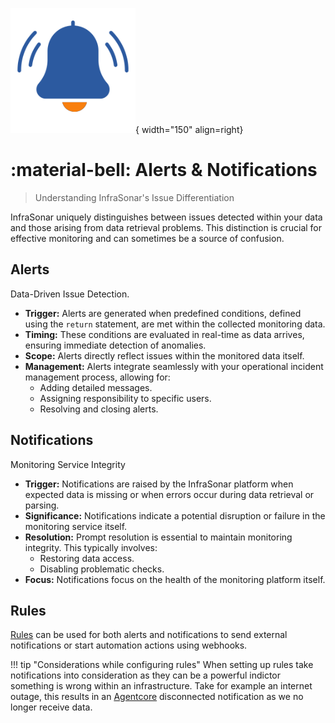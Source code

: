 ![Alerts](../images/concept_alert.png){ width="150" align=right}

# :material-bell: Alerts & Notifications

> Understanding InfraSonar's Issue Differentiation

InfraSonar uniquely distinguishes between issues detected within your data and those arising from data retrieval problems. This distinction is crucial for effective monitoring and can sometimes be a source of confusion.

## Alerts

Data-Driven Issue Detection.

* **Trigger:** Alerts are generated when predefined conditions, defined using the `return` statement, are met within the collected monitoring data.
* **Timing:** These conditions are evaluated in real-time as data arrives, ensuring immediate detection of anomalies.
* **Scope:** Alerts directly reflect issues within the monitored data itself.
* **Management:** Alerts integrate seamlessly with your operational incident management process, allowing for:
    * Adding detailed messages.
    * Assigning responsibility to specific users.
    * Resolving and closing alerts.

## Notifications

Monitoring Service Integrity

* **Trigger:** Notifications are raised by the InfraSonar platform when expected data is missing or when errors occur during data retrieval or parsing.
* **Significance:** Notifications indicate a potential disruption or failure in the monitoring service itself.
* **Resolution:** Prompt resolution is essential to maintain monitoring integrity. This typically involves:
    * Restoring data access.
    * Disabling problematic checks.
* **Focus:** Notifications focus on the health of the monitoring platform itself.


## Rules

[Rules](../application/rules.md) can be used for both alerts and notifications to send external notifications or start automation actions using webhooks.

!!! tip "Considerations while configuring rules"
    When setting up rules take notifications into consideration as they can be a powerful indictor something is wrong within an infrastructure. Take for example an internet outage, this results in an [Agentcore](../collectors/probes/agentcore.md) disconnected notification as we no longer receive data.